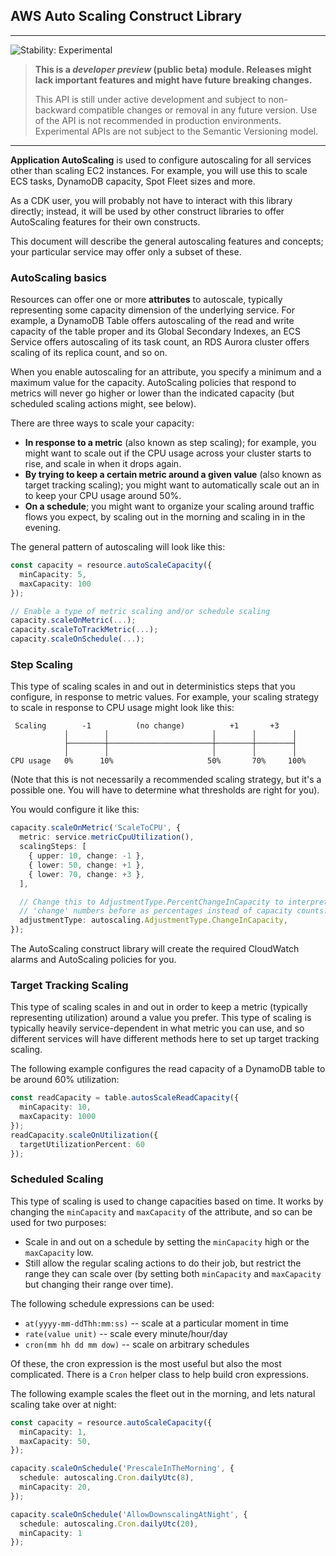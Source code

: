 ## AWS Auto Scaling Construct Library
<!--BEGIN STABILITY BANNER-->

---

![Stability: Experimental](https://img.shields.io/badge/stability-Experimental-important.svg?style=for-the-badge)

> **This is a _developer preview_ (public beta) module. Releases might lack important features and might have
> future breaking changes.**
> 
> This API is still under active development and subject to non-backward
> compatible changes or removal in any future version. Use of the API is not recommended in production
> environments. Experimental APIs are not subject to the Semantic Versioning model.

---
<!--END STABILITY BANNER-->

**Application AutoScaling** is used to configure autoscaling for all
services other than scaling EC2 instances. For example, you will use this to
scale ECS tasks, DynamoDB capacity, Spot Fleet sizes and more.

As a CDK user, you will probably not have to interact with this library
directly; instead, it will be used by other construct libraries to
offer AutoScaling features for their own constructs.

This document will describe the general autoscaling features and concepts;
your particular service may offer only a subset of these.

### AutoScaling basics

Resources can offer one or more **attributes** to autoscale, typically
representing some capacity dimension of the underlying service. For example,
a DynamoDB Table offers autoscaling of the read and write capacity of the
table proper and its Global Secondary Indexes, an ECS Service offers
autoscaling of its task count, an RDS Aurora cluster offers scaling of its
replica count, and so on.

When you enable autoscaling for an attribute, you specify a minimum and a
maximum value for the capacity. AutoScaling policies that respond to metrics
will never go higher or lower than the indicated capacity (but scheduled
scaling actions might, see below).

There are three ways to scale your capacity:

* **In response to a metric** (also known as step scaling); for example, you
  might want to scale out if the CPU usage across your cluster starts to rise,
  and scale in when it drops again.
* **By trying to keep a certain metric around a given value** (also known as
  target tracking scaling); you might want to automatically scale out an in to
  keep your CPU usage around 50%.
* **On a schedule**; you might want to organize your scaling around traffic
  flows you expect, by scaling out in the morning and scaling in in the
  evening.

The general pattern of autoscaling will look like this:

```ts
const capacity = resource.autoScaleCapacity({
  minCapacity: 5,
  maxCapacity: 100
});

// Enable a type of metric scaling and/or schedule scaling
capacity.scaleOnMetric(...);
capacity.scaleToTrackMetric(...);
capacity.scaleOnSchedule(...);
```

### Step Scaling

This type of scaling scales in and out in deterministics steps that you
configure, in response to metric values. For example, your scaling strategy
to scale in response to CPU usage might look like this:

```
 Scaling        -1          (no change)          +1       +3
            │        │                       │        │        │
            ├────────┼───────────────────────┼────────┼────────┤
            │        │                       │        │        │
CPU usage   0%      10%                     50%       70%     100%
```

(Note that this is not necessarily a recommended scaling strategy, but it's
a possible one. You will have to determine what thresholds are right for you).

You would configure it like this:

```ts
capacity.scaleOnMetric('ScaleToCPU', {
  metric: service.metricCpuUtilization(),
  scalingSteps: [
    { upper: 10, change: -1 },
    { lower: 50, change: +1 },
    { lower: 70, change: +3 },
  ],

  // Change this to AdjustmentType.PercentChangeInCapacity to interpret the
  // 'change' numbers before as percentages instead of capacity counts.
  adjustmentType: autoscaling.AdjustmentType.ChangeInCapacity,
});
```

The AutoScaling construct library will create the required CloudWatch alarms and
AutoScaling policies for you.

### Target Tracking Scaling

This type of scaling scales in and out in order to keep a metric (typically
representing utilization) around a value you prefer. This type of scaling is
typically heavily service-dependent in what metric you can use, and so
different services will have different methods here to set up target tracking
scaling.

The following example configures the read capacity of a DynamoDB table
to be around 60% utilization:

```ts
const readCapacity = table.autosScaleReadCapacity({
  minCapacity: 10,
  maxCapacity: 1000
});
readCapacity.scaleOnUtilization({
  targetUtilizationPercent: 60
});
```

### Scheduled Scaling

This type of scaling is used to change capacities based on time. It works
by changing the `minCapacity` and `maxCapacity` of the attribute, and so
can be used for two purposes:

* Scale in and out on a schedule by setting the `minCapacity` high or
  the `maxCapacity` low.
* Still allow the regular scaling actions to do their job, but restrict
  the range they can scale over (by setting both `minCapacity` and
  `maxCapacity` but changing their range over time).

The following schedule expressions can be used:

* `at(yyyy-mm-ddThh:mm:ss)` -- scale at a particular moment in time
* `rate(value unit)` -- scale every minute/hour/day
* `cron(mm hh dd mm dow)` -- scale on arbitrary schedules

Of these, the cron expression is the most useful but also the most
complicated. There is a `Cron` helper class to help build cron expressions.

The following example scales the fleet out in the morning, and lets natural
scaling take over at night:

```ts
const capacity = resource.autoScaleCapacity({
  minCapacity: 1,
  maxCapacity: 50,
});

capacity.scaleOnSchedule('PrescaleInTheMorning', {
  schedule: autoscaling.Cron.dailyUtc(8),
  minCapacity: 20,
});

capacity.scaleOnSchedule('AllowDownscalingAtNight', {
  schedule: autoscaling.Cron.dailyUtc(20),
  minCapacity: 1
});
